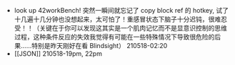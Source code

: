 - look up 42workBench!
突然一瞬间就忘记了 copy block ref 的 hotkey, 试了十几遍十几分钟也没想起来，太可怕了！重感冒状态下脑子十分迟钝，很难忍受！！（关键在于你可以发现这其实是一个肌肉记忆而不是显意识控制的思维过程，这种条件反应的失效我觉得有可能在一些特殊情况下导致很危险的后果……特别是昨天刚好在看 Blindsight）
210518-02:20
- [[JSON]]
210518-19pm, 22pm

